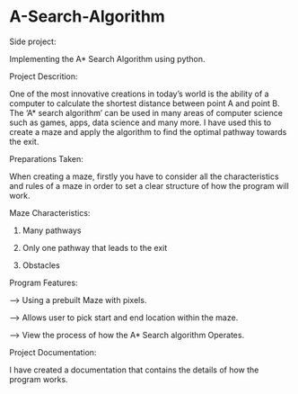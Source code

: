 # A-Search-Algorithm
Side project:

Implementing the A* Search Algorithm using python.

Project Descrition:

One of the most innovative creations in today’s world is the ability of a computer to calculate the shortest distance between point A and point B. The ‘A* search algorithm’ can be used in many areas of computer science such as games, apps, data science and many more. I have used this to create a maze and apply the algorithm to find the optimal pathway towards the exit.

Preparations Taken:

When creating a maze, firstly you have to consider all the characteristics and rules of a maze in order to set a clear structure of how the program will work. 

Maze Characteristics:

1. Many pathways

2. Only one pathway that leads to the exit

3. Obstacles



Program Features:

--> Using a prebuilt Maze with pixels.

--> Allows user to pick start and end location within the maze.

--> View the process of how the A* Search algorithm Operates.

Project Documentation:

I have created a documentation that contains the details of how the program works.

